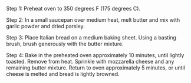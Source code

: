 Step 1:
Preheat oven to 350 degrees F (175 degrees C).

Step 2:
In a small saucepan over medium heat, melt butter and mix with garlic powder and dried parsley.

Step 3:
Place Italian bread on a medium baking sheet. Using a basting brush, brush generously with the butter mixture.

Step 4:
Bake in the preheated oven approximately 10 minutes, until lightly toasted. Remove from heat. Sprinkle with mozzarella cheese and any remaining butter mixture. Return to oven approximately 5 minutes, or until cheese is melted and bread is lightly browned.